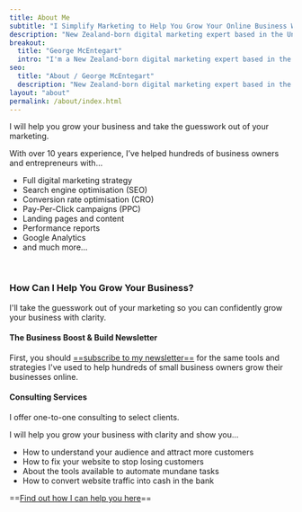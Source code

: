 ```yaml
---
title: About Me
subtitle: "I Simplify Marketing to Help You Grow Your Online Business With Clarity and Confidence"
description: "New Zealand-born digital marketing expert based in the United Kingdom. I will help you grow your business by taking the guesswork out of your marketing."
breakout:
  title: "George McEntegart"
  intro: "I'm a New Zealand-born digital marketing expert based in the United Kingdom."
seo:
  title: "About / George McEntegart"
  description: "New Zealand-born digital marketing expert based in the United Kingdom. I will help you grow your business by taking the guesswork out of your marketing."
layout: "about"
permalink: /about/index.html
---
```


I will help you grow your business and take the guesswork out of your marketing.

With over 10 years experience, I’ve helped hundreds of business owners and entrepreneurs with…

- Full digital marketing strategy
- Search engine optimisation (SEO)
- Conversion rate optimisation (CRO)
- Pay-Per-Click campaigns (PPC)
- Landing pages and content
- Performance reports
- Google Analytics
- and much more...

&nbsp;
### How Can I Help You Grow Your Business?

I'll take the guesswork out of your marketing so you can confidently grow your business with clarity.

#### The Business Boost & Build Newsletter

First, you should [==subscribe to my newsletter==](/newsletter) for the same tools and strategies I've used to help hundreds of small business owners grow their businesses online.

#### Consulting Services

I offer one-to-one consulting to select clients.

I will help you grow your business with clarity and show you...

- How to understand your audience and attract more customers
- How to fix your website to stop losing customers
- About the tools available to automate mundane tasks
- How to convert website traffic into cash in the bank

 ==[Find out how I can help you here](/consulting)==